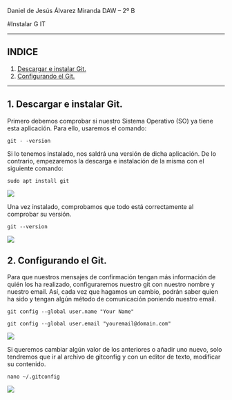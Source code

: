 ﻿Daniel de Jesús Álvarez Miranda DAW – 2º B

#Instalar G  IT

***

## INDICE

1. [Descargar e instalar Git.](#_page1_x56.70_y110.45)
2. [Configurando el Git.](#_page2_x56.70_y110.45)

***

## 1. Descargar e instalar Git.

Primero debemos comprobar si nuestro Sistema Operativo (SO) ya tiene esta aplicación. Para ello, usaremos el comando:

`
git - -version
`

Si lo tenemos instalado, nos saldrá una versión de dicha aplicación. De lo contrario, empezaremos la descarga e instalación de la misma con el siguiente comando:

`
sudo apt install git
`

![](img/01.png)

Una vez instalado, comprobamos que todo está correctamente al comprobar su versión.

`
git --version
`

![](img/02.png)

## 2. Configurando el Git.

Para que nuestros mensajes de confirmación tengan más información de quién los ha realizado, configuraremos nuestro git con nuestro nombre y nuestro email. Así, cada vez que hagamos un cambio, podrán saber quien ha sido y tengan algún método de comunicación poniendo nuestro email.

```
git config --global user.name "Your Name"

git config --global user.email "youremail@domain.com"
```
![](img/03.png)

Si queremos cambiar algún valor de los anteriores o añadir uno nuevo, solo tendremos que ir al archivo de gitconfig y con un editor de texto, modificar su contenido.

`
nano ~/.gitconfig
`

![](img/04.png)
